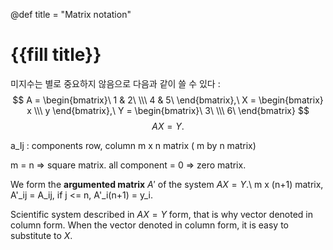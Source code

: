 @def title = "Matrix notation"

# {{fill title}}
미지수는 별로 중요하지 않음으로 다음과 같이 쓸 수 있다 :
$$ A = \begin{bmatrix}\ 1 & 2\ \\\ 4 & 5\ \end{bmatrix},\ X = \begin{bmatrix} x \\\ y \end{bmatrix},\ Y = \begin{bmatrix}\ 3\ \\\ 6\ \end{bmatrix} $$
$$ AX = Y. $$

a_Ij : components
row, column
m x n matrix ( m by n matrix)

m = n => square matrix.
all component = 0 => zero matrix.




We form the **argumented matrix** $A'$ of the system $AX = Y$.\\
m x (n+1) matrix, 
A'_ij = A_ij, if j <= n,
A'_i(n+1) = y_i.


Scientific system described in $AX = Y$ form, that is why vector denoted in column form.
When the vector denoted in column form, it is easy to substitute to $X$.
